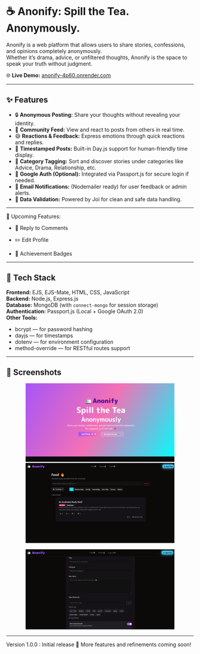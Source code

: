 # ☕ Anonify: Spill the Tea. Anonymously.

Anonify is a web platform that allows users to share stories, confessions, and opinions completely anonymously.  
Whether it’s drama, advice, or unfiltered thoughts, Anonify is the space to speak your truth without judgment.

🌐 **Live Demo:** [anonify-4p60.onrender.com](https://anonify-4p60.onrender.com)

---

## ✨ Features

- 🔒 **Anonymous Posting:** Share your thoughts without revealing your identity.  
- 💬 **Community Feed:** View and react to posts from others in real time.  
- 😄 **Reactions & Feedback:** Express emotions through quick reactions and replies.  
- 📅 **Timestamped Posts:** Built-in Day.js support for human-friendly time display.  
- 🧭 **Category Tagging:** Sort and discover stories under categories like Advice, Drama, Relationship, etc.  
- 🌈 **Google Auth (Optional):** Integrated via Passport.js for secure login if needed.  
- 📧 **Email Notifications:** (Nodemailer ready) for user feedback or admin alerts.  
- 🧠 **Data Validation:** Powered by Joi for clean and safe data handling.  

---
🧭 Upcoming Features:
- 💬 Reply to Comments

- ✏️ Edit Profile

- 🏅 Achievement Badges


---

## 🧩 Tech Stack

**Frontend:** EJS, EJS-Mate, HTML, CSS, JavaScript  
**Backend:** Node.js, Express.js  
**Database:** MongoDB (with `connect-mongo` for session storage)  
**Authentication:** Passport.js (Local + Google OAuth 2.0)  
**Other Tools:**  
- bcrypt — for password hashing  
- dayjs — for timestamps  
- dotenv — for environment configuration  
- method-override — for RESTful routes support  

---


## 📸 Screenshots  

<p align="center">
  <img src="./screenshots/landingpage.png" alt="Homepage" width="400"/>
  <img src="./screenshots/feed.png" alt="feed" width="400"/>
</p>

<p align="center">
  <img src="./screenshots/createpost.png" alt="Create Post" width="400"/>
  
</p>


---


Version 1.0.0 : Initial release 💜 More features and refinements coming soon!
  
